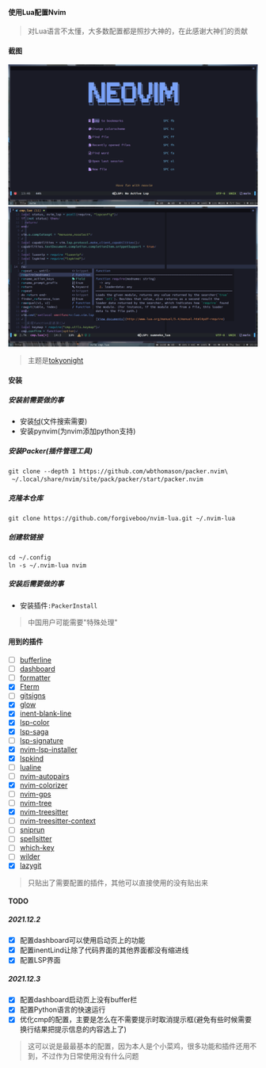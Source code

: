 #### 使用Lua配置Nvim
> 对Lua语言不太懂，大多数配置都是照抄大神的，在此感谢大神们的贡献
#### 截图
![启动页](https://github.com/forgiveboo/nvim-lua/blob/main/screenshots/dashboard.png)
![Nvim使用界面](https://github.com/forgiveboo/nvim-lua/blob/main/screenshots/nvim.png)
> 主题是[tokyonight](https://github.com/folke/tokyonight.nvim)
#### 安装
##### 安装前需要做的事
- 安装[fd](https://github.com/sharkdp/fd)(文件搜索需要)
- 安装pynvim(为nvim添加python支持)
##### 安装Packer(插件管理工具)
```
git clone --depth 1 https://github.com/wbthomason/packer.nvim\
 ~/.local/share/nvim/site/pack/packer/start/packer.nvim
```
##### 克隆本仓库
```
git clone https://github.com/forgiveboo/nvim-lua.git ~/.nvim-lua
```
##### 创建软链接
```
cd ~/.config
ln -s ~/.nvim-lua nvim
```
##### 安装后需要做的事
- 安装插件`:PackerInstall`
> 中国用户可能需要"特殊处理"
#### 用到的插件
- [ ] [bufferline](https://github.com/akinsho/bufferline.nvim)
- [ ] [dashboard](https://github.com/glepnir/dashboard-nvim)
- [ ] [formatter](https://github.com/mhartington/formatter.nvim)
- [X] [Fterm](https://github.com/numToStr/FTerm.nvim)
- [ ] [gitsigns](https://github.com/lewis6991/gitsigns.nvim)
- [X] [glow](https://github.com/ellisonleao/glow.nvim)
- [X] [inent-blank-line](https://github.com/lukas-reineke/indent-blankline.nvim)
- [X] [lsp-color](https://github.com/folke/lsp-colors.nvim)
- [X] [lsp-saga](https://github.com/glepnir/lspsaga.nvim)
- [ ] [lsp-signature](https://github.com/ray-x/lsp_signature.nvim)
- [X] [nvim-lsp-installer](https://github.com/williamboman/nvim-lsp-installer)
- [X] [lspkind](https://github.com/onsails/lspkind-nvim)
- [ ] [lualine](https://github.com/nvim-lualine/lualine.nvim)
- [ ] [nvim-autopairs](https://github.com/windwp/nvim-autopairs)
- [X] [nvim-colorizer](https://github.com/norcalli/nvim-colorizer.lua)
- [ ] [nvim-gps](https://github.com/SmiteshP/nvim-gps)
- [ ] [nvim-tree](https://github.com/kyazdani42/nvim-tree.lua)
- [X] [nvim-treesitter](https://github.com/nvim-treesitter/nvim-treesitter)
- [ ] [nvim-treesitter-context](https://github.com/romgrk/nvim-treesitter-context)
- [ ] [sniprun](https://github.com/michaelb/sniprun)
- [ ] [spellsitter](https://github.com/lewis6991/spellsitter.nvim)
- [ ] [which-key](https://github.com/folke/which-key.nvim)
- [ ] [wilder](https://github.com/gelguy/wilder.nvim)
- [X] [lazygit](https://github.com/kdheepak/lazygit.nvim)
> 只贴出了需要配置的插件，其他可以直接使用的没有贴出来
#### TODO
##### 2021.12.2
- [X] 配置dashboard可以使用启动页上的功能
- [X] 配置inentLind让除了代码界面的其他界面都没有缩进线
- [X] 配置LSP界面
##### 2021.12.3
- [X] 配置dashboard启动页上没有buffer栏
- [X] 配置Python语言的快速运行
- [X] 优化cmp的配置，主要是怎么在不需要提示时取消提示框(避免有些时候需要换行结果把提示信息的内容选上了)
> 这可以说是最最基本的配置，因为本人是个小菜鸡，很多功能和插件还用不到，不过作为日常使用没有什么问题

